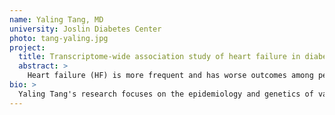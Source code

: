```yaml
---
name: Yaling Tang, MD
university: Joslin Diabetes Center
photo: tang-yaling.jpg
project:
  title: Transcriptome-wide association study of heart failure in diabetes
  abstract: >
    Heart failure (HF) is more frequent and has worse outcomes among people with diabetes mellitus (DM). The goal of this study is to utilize the BDC ecosystem to dissect the genes and molecular pathways involved in HF etiology in the diabetic as compared to the non-diabetic population. Under the joint supervision of Drs. Doria (Havard) and Mychaleckyj (UVA), I will conduct a transcriptome-wide association study (TWAS) of HF among individuals with or without DM, leveraging the whole genome sequencing (WGS) and precise HF phenotype data from TOPMed along with the transcriptome data from GTEx. Not only will this project identify diabetes-specific gene expression signatures of HF, but will also provide a pipeline for TWAS of other complex traits in the BDC environment.
bio: >
  Yaling Tang's research focuses on the epidemiology and genetics of variability in the clinical presentation of diabetes and its complications, with the goal of understanding the underlying mechanisms and finding new ways to prevent these disorders. After completing her M.D. (Xiangya Medical School) and residency (Peking Union Medical Hospital) in China, she joined Dr. Alessandro Doria's group at the Joslin Diabetes Center as a graduate student in the MMSc of Clinical Investigation program at Harvard Medical School. She is currently a Postdoctoral Fellow in Dr. Doria's lab, where she is analyzing clinical and genetic data from large-scale population studies.
---
```

